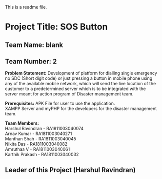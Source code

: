 This is a readme file.

# Project Title: SOS Button


## Team Name: blank


## Team Number: 2


**Problem Statement:**  Development of platform for dialling single emergency no SDC (Short digit code) 
		    or just pressing a button in mobile phone using any of the available mobile network, 
	            which will send the live location of the customer to a predetermined server which 
		    is to be integrated with the server meant for action program of Disaster management team.


**Prerequisites:**  APK File for user to use the application.  
                    XAMPP Server and myPHP for the developers for the disaster management team.


**Team Members:**  
		Harshul Ravindran - RA1811003040074  
	      Arnav Kumar       - RA1811003040271  
	      Manthan Shah      - RA1811003040045  
	      Nikita Das        - RA1811003040082  
	      Amruthaa V        - RA1811003040061  
	      Karthik Prakash   - RA1811003040032  


## Leader of this Project (Harshul Ravindran)
